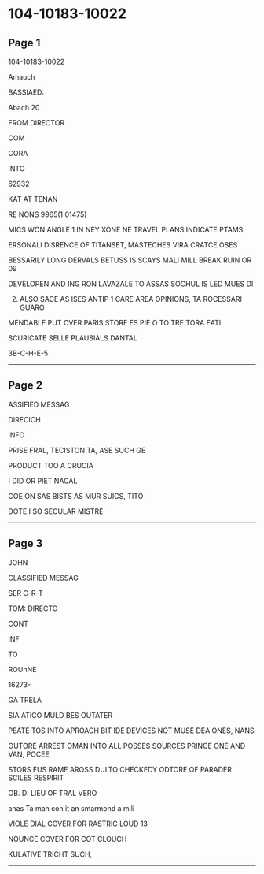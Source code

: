 # 104-10183-10022

## Page 1

104-10183-10022

Amauch

BASSIAED:

Abach 20

FROM DIRECTOR

COM

CORA

INTO

62932

KAT AT TENAN

RE NONS 9965(1 01475)

MICS WON ANGLE 1 IN NEY XONE NE TRAVEL PLANS INDICATE PTAMS

ERSONALI DISRENCE OF TITANSET, MASTECHES VIRA CRATCE OSES

BESSARILY LONG DERVALS BETUSS IS SCAYS MALI MILL BREAK RUIN OR 09

DEVELOPEN AND ING RON LAVAZALE TO ASSAS SOCHUL IS LED MUES DI

2. ALSO SACE AS ISES ANTIP 1 CARE AREA OPINIONS, TA ROCESSARI GUARO

MENDABLE PUT OVER PARIS STORE ES PIE O TO TRE TORA EATI

SCURICATE SELLE PLAUSIALS DANTAL

3B-C-H-E-5

---

## Page 2

ASSIFIED MESSAG

DIRECICH

INFO

PRISE FRAL, TECISTON TA, ASE SUCH GE

PRODUCT TOO A CRUCIA

I DID OR PIET NACAL

COE ON SAS BISTS AS MUR SUICS, TITO

DOTE I SO SECULAR MISTRE

---

## Page 3

JOHN

CLASSIFIED MESSAG

SER C-R-T

TOM: DIRECTO

CONT

INF

TO

ROUnNE

16273-

GA TRELA

SIA ATICO MULD BES OUTATER

PEATE TOS INTO APROACH BIT IDE DEVICES NOT MUSE DEA ONES, NANS

OUTORE ARREST OMAN INTO ALL POSSES SOURCES PRINCE ONE AND VAN, POCEE

STORS FUS RAME AROSS DULTO CHECKEDY ODTORE OF PARADER SCILES RESPIRIT

OB. DI LIEU OF TRAL VERO

anas Ta man con it an smarmond a mili

VIOLE DIAL COVER FOR RASTRIC LOUD 13

NOUNCE COVER FOR COT CLOUCH

KULATIVE TRICHT SUCH,

---

